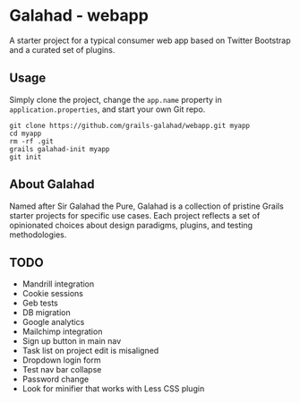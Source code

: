 Galahad - webapp
================

A starter project for a typical consumer web app based on Twitter Bootstrap and a curated set of plugins.


Usage
-----

Simply clone the project, change the `app.name` property in `application.properties`, and start your own Git repo.

    git clone https://github.com/grails-galahad/webapp.git myapp
    cd myapp
    rm -rf .git
    grails galahad-init myapp
    git init


About Galahad
-------------

Named after Sir Galahad the Pure, Galahad is a collection of pristine Grails starter projects for specific use cases. Each project reflects a set of opinionated choices about design paradigms, plugins, and testing methodologies.


TODO
----
* Mandrill integration
* Cookie sessions
* Geb tests
* DB migration
* Google analytics
* Mailchimp integration
* Sign up button in main nav
* Task list on project edit is misaligned
* Dropdown login form
* Test nav bar collapse
* Password change
* Look for minifier that works with Less CSS plugin
